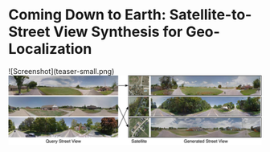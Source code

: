 <h1> Coming Down to Earth: Satellite-to-Street View Synthesis for Geo-Localization </h1>
![Screenshot](teaser-small.png)
<img src="./teaser-small.png">

